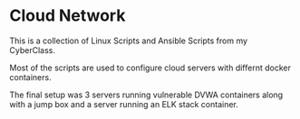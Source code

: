 # Cloud Network
This is a collection of Linux Scripts and Ansible Scripts from my CyberClass.

Most of the scripts are used to configure cloud servers with differnt docker containers.

The final setup was 3 servers running vulnerable DVWA containers along with a jump box and a server running an ELK stack container.

